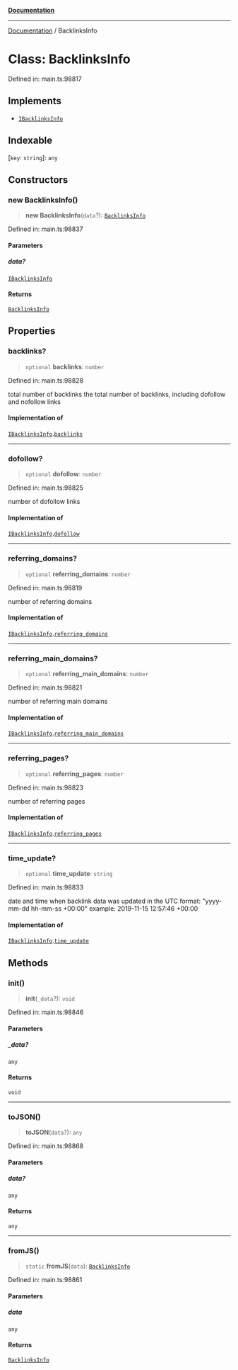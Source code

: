 [**Documentation**](../README.md)

***

[Documentation](../README.md) / BacklinksInfo

# Class: BacklinksInfo

Defined in: main.ts:98817

## Implements

- [`IBacklinksInfo`](../interfaces/IBacklinksInfo.md)

## Indexable

\[`key`: `string`\]: `any`

## Constructors

### new BacklinksInfo()

> **new BacklinksInfo**(`data`?): [`BacklinksInfo`](BacklinksInfo.md)

Defined in: main.ts:98837

#### Parameters

##### data?

[`IBacklinksInfo`](../interfaces/IBacklinksInfo.md)

#### Returns

[`BacklinksInfo`](BacklinksInfo.md)

## Properties

### backlinks?

> `optional` **backlinks**: `number`

Defined in: main.ts:98828

total number of backlinks
the total number of backlinks, including dofollow and nofollow links

#### Implementation of

[`IBacklinksInfo`](../interfaces/IBacklinksInfo.md).[`backlinks`](../interfaces/IBacklinksInfo.md#backlinks)

***

### dofollow?

> `optional` **dofollow**: `number`

Defined in: main.ts:98825

number of dofollow links

#### Implementation of

[`IBacklinksInfo`](../interfaces/IBacklinksInfo.md).[`dofollow`](../interfaces/IBacklinksInfo.md#dofollow)

***

### referring\_domains?

> `optional` **referring\_domains**: `number`

Defined in: main.ts:98819

number of referring domains

#### Implementation of

[`IBacklinksInfo`](../interfaces/IBacklinksInfo.md).[`referring_domains`](../interfaces/IBacklinksInfo.md#referring_domains)

***

### referring\_main\_domains?

> `optional` **referring\_main\_domains**: `number`

Defined in: main.ts:98821

number of referring main domains

#### Implementation of

[`IBacklinksInfo`](../interfaces/IBacklinksInfo.md).[`referring_main_domains`](../interfaces/IBacklinksInfo.md#referring_main_domains)

***

### referring\_pages?

> `optional` **referring\_pages**: `number`

Defined in: main.ts:98823

number of referring pages

#### Implementation of

[`IBacklinksInfo`](../interfaces/IBacklinksInfo.md).[`referring_pages`](../interfaces/IBacklinksInfo.md#referring_pages)

***

### time\_update?

> `optional` **time\_update**: `string`

Defined in: main.ts:98833

date and time when backlink data was updated
in the UTC format: "yyyy-mm-dd hh-mm-ss +00:00"
example:
2019-11-15 12:57:46 +00:00

#### Implementation of

[`IBacklinksInfo`](../interfaces/IBacklinksInfo.md).[`time_update`](../interfaces/IBacklinksInfo.md#time_update)

## Methods

### init()

> **init**(`_data`?): `void`

Defined in: main.ts:98846

#### Parameters

##### \_data?

`any`

#### Returns

`void`

***

### toJSON()

> **toJSON**(`data`?): `any`

Defined in: main.ts:98868

#### Parameters

##### data?

`any`

#### Returns

`any`

***

### fromJS()

> `static` **fromJS**(`data`): [`BacklinksInfo`](BacklinksInfo.md)

Defined in: main.ts:98861

#### Parameters

##### data

`any`

#### Returns

[`BacklinksInfo`](BacklinksInfo.md)
